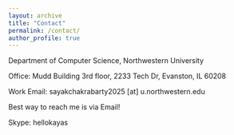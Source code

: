 ```yaml
---
layout: archive
title: "Contact"
permalink: /contact/
author_profile: true
---
```

Department of Computer Science, Northwestern University<br>

Office: Mudd Building 3rd floor, 2233 Tech Dr, Evanston, IL 60208<br>

Work Email: sayakchakrabarty2025 [at] u.northwestern.edu<br>

<!-- Personal Email: pidnas94335@gmail.com<br> -->
Best way to reach me is via Email!

Skype: hellokayas